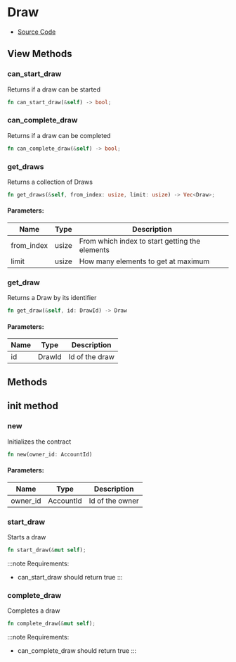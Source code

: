 # Draw
- [Source Code](https://github.com/Shard-Labs/pool-together/tree/main/draw/)

## View Methods

### can_start_draw

Returns if a draw can be started

```rust
fn can_start_draw(&self) -> bool;
```

### can_complete_draw

Returns if a draw can be completed

```rust
fn can_complete_draw(&self) -> bool;
```

### get_draws

Returns a collection of Draws

```rust
fn get_draws(&self, from_index: usize, limit: usize) -> Vec<Draw>;
```

#### Parameters:

| Name        | Type      | Description                                       |
| ----------- | --------- | ------------------------------------------------- |
| from_index  | usize     | From which index to start getting the elements    |
| limit       | usize     | How many elements to get at maximum               |

### get_draw

Returns a Draw by its identifier

```rust
fn get_draw(&self, id: DrawId) -> Draw
```

#### Parameters:

| Name        | Type      | Description                                       |
| ----------- | --------- | ------------------------------------------------- |
| id          | DrawId    | Id of the draw                                    |


## Methods

## init method
### new

Initializes the contract

```rust
fn new(owner_id: AccountId)
```

#### Parameters:

| Name        | Type      | Description                                       |
| ----------- | --------- | ------------------------------------------------- |
| owner_id    | AccountId | Id of the owner                                   |


### start_draw

Starts a draw

```rust
fn start_draw(&mut self);
```

:::note
Requirements:
- can_start_draw should return true
:::

### complete_draw

Completes a draw

```rust
fn complete_draw(&mut self);
```

:::note
Requirements:
- can_complete_draw should return true
:::